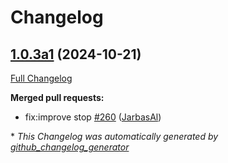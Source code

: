 # Changelog

## [1.0.3a1](https://github.com/OpenVoiceOS/OVOS-workshop/tree/1.0.3a1) (2024-10-21)

[Full Changelog](https://github.com/OpenVoiceOS/OVOS-workshop/compare/1.0.2...1.0.3a1)

**Merged pull requests:**

- fix:improve stop [\#260](https://github.com/OpenVoiceOS/OVOS-workshop/pull/260) ([JarbasAl](https://github.com/JarbasAl))



\* *This Changelog was automatically generated by [github_changelog_generator](https://github.com/github-changelog-generator/github-changelog-generator)*
